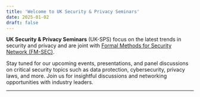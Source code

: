 ```yaml
---
title: 'Welcome to UK Security & Privacy Seminars'
date: 2025-01-02
draft: false
---
```


**UK Security & Privacy Seminars** (UK-SPS) focus on the latest trends in security and privacy and are joint with [Formal Methods for Security Network (FM-SEC)](https://fmsec.github.io/fmsec/).

Stay tuned for our upcoming events, presentations, and panel discussions on critical security topics such as data protection, cybersecurity, privacy laws, and more.
Join us for insightful discussions and networking opportunities with industry leaders.

---

